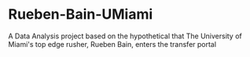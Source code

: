 # Rueben-Bain-UMiami
A Data Analysis project based on the hypothetical that The University of Miami's top edge rusher, Rueben Bain, enters the transfer portal
